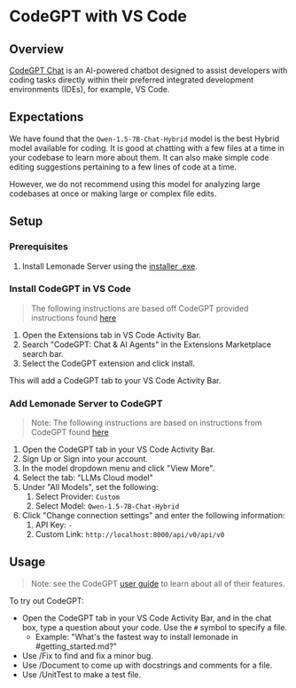 # CodeGPT with VS Code

## Overview

[CodeGPT Chat](https://codegpt.co/) is an AI-powered chatbot designed to assist developers with coding tasks directly within their preferred integrated development environments (IDEs), for example, VS Code.

## Expectations

We have found that the `Qwen-1.5-7B-Chat-Hybrid` model is the best Hybrid model available for coding. It is good at chatting with a few files at a time in your codebase to learn more about them. It can also make simple code editing suggestions pertaining to a few lines of code at a time.

However, we do not recommend using this model for analyzing large codebases at once or making large or complex file edits.

## Setup

### Prerequisites

1. Install Lemonade Server using the [installer .exe](https://github.com/onnx/turnkeyml/blob/main/docs/lemonade/lemonade_server_exe.md#lemonade-server-installer).

### Install CodeGPT in VS Code

> The following instructions are based off CodeGPT provided instructions found [here](https://docs.codegpt.co/docs/tutorial-basics/installation)

1. Open the Extensions tab in VS Code Activity Bar.
1. Search "CodeGPT: Chat & AI Agents" in the Extensions Marketplace search bar.
1. Select the CodeGPT extension and click install.

This will add a CodeGPT tab to your VS Code Activity Bar.

### Add Lemonade Server to CodeGPT

> Note: The following instructions are based on instructions from CodeGPT found [here](https://docs.codegpt.co/docs/tutorial-ai-providers/custom) 

1. Open the CodeGPT tab in your VS Code Activity Bar.
1. Sign Up or Sign into your account.
1. In the model dropdown menu and click "View More".
1. Select the tab: "LLMs Cloud model"
1. Under "All Models", set the following:
   1. Select Provider: `Custom`
   1. Select Model: `Qwen-1.5-7B-Chat-Hybrid`
1. Click "Change connection settings" and enter the following information:
   1. API Key: `-`
   1. Custom Link: `http://localhost:8000/api/v0/api/v0`


## Usage

> Note: see the CodeGPT [user guide](https://docs.codegpt.co/docs/intro) to learn about all of their features.

To try out CodeGPT:
- Open the CodeGPT tab in your VS Code Activity Bar, and in the chat box, type a question about your code. Use the `#` symbol to specify a file.
  - Example: "What's the fastest way to install lemonade in #getting_started.md?"
- Use /Fix to find and fix a minor bug.
- Use /Document to come up with docstrings and comments for a file.
- Use /UnitTest to make a  test file.
